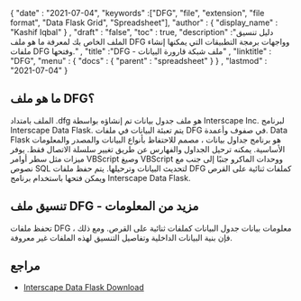 {
  "date" : "2021-07-04",
  "keywords" :["DFG", "file", "extension", "file format", "Data Flask Grid", "Spreadsheet"],
  "author" : {
    "display_name" : "Kashif Iqbal"
} ,
  "draft" : "false",
  "toc" : true,
  "description" :"دليل تنسيق الملف الخاص بك لمعرفة ما هو ملف DFG وواجهات برمجة التطبيقات التي يمكنها إنشاء ملفات DFG وفتحها." ,
  "title" :"DFG - ملف شبكة قارورة البيانات" ,
  "linktitle" : "DFG",
  "menu" : {
    "docs" : {
      "parent" : "spreadsheet"
}
} ,
  "lastmod" : "2021-07-04"
}

## ما هو ملف DFG؟

الملف بامتداد .dfg هو ملف جدول بيانات تم إنشاؤه بواسطة Interscape Inc. لبرنامج Interscape Data Flask. يتم تعبئة البيانات في ملفات DFG في صفوف وأعمدة. Data Flask هو برنامج جداول بيانات ، مصمم للاحتفاظ بأنواع البيانات والمصدر والمعلومات الأساسية. يمكنه ترحيل الجداول والفهارس عن طريق تغيير سلسلة الاتصال فقط. يوفر ميزات مثل سطر أوامر VBScript وصيغ VBScript ووحدات الماكرو جنبًا إلى جنب مع نصوص SQL لتحديث البيانات وترحيلها. يتم حفظ ملفات DFG كملفات ثنائية على القرص ويمكن فتحها باستخدام برنامج Interscape Data Flask.

## تنسيق ملف DFG - مزيد من المعلومات

تحفظ ملفات DFG معلومات بيانات جدول البيانات كملفات ثنائية على القرص. ومع ذلك ، فإن بنية البيانات الداخلية وتفاصيل التنسيق لهذه الملفات غير معروفة.

## مراجع

* [Interscape Data Flask Download](https://download.cnet.com/Data-Flask/3000-2077_4-10620775.html)

